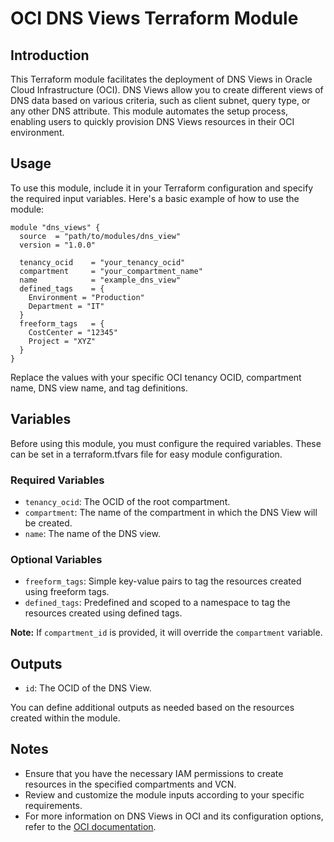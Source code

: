 # OCI DNS Views Terraform Module

## Introduction
This Terraform module facilitates the deployment of DNS Views in Oracle Cloud Infrastructure (OCI). DNS Views allow you to create different views of DNS data based on various criteria, such as client subnet, query type, or any other DNS attribute. This module automates the setup process, enabling users to quickly provision DNS Views resources in their OCI environment.

## Usage
To use this module, include it in your Terraform configuration and specify the required input variables. Here's a basic example of how to use the module:

```hcl
module "dns_views" {
  source  = "path/to/modules/dns_view"
  version = "1.0.0"

  tenancy_ocid    = "your_tenancy_ocid"
  compartment     = "your_compartment_name"
  name            = "example_dns_view"
  defined_tags    = {
    Environment = "Production"
    Department = "IT"
  }
  freeform_tags   = {
    CostCenter = "12345"
    Project = "XYZ"
  }
}
```

Replace the values with your specific OCI tenancy OCID, compartment name, DNS view name, and tag definitions.

## Variables
Before using this module, you must configure the required variables. These can be set in a terraform.tfvars file for easy module configuration.

### Required Variables
- `tenancy_ocid`: The OCID of the root compartment.
- `compartment`: The name of the compartment in which the DNS View will be created.
- `name`: The name of the DNS view.

### Optional Variables
- `freeform_tags`: Simple key-value pairs to tag the resources created using freeform tags.
- `defined_tags`: Predefined and scoped to a namespace to tag the resources created using defined tags.

**Note:** If `compartment_id` is provided, it will override the `compartment` variable.

## Outputs
- `id`: The OCID of the DNS View.

You can define additional outputs as needed based on the resources created within the module.

## Notes
- Ensure that you have the necessary IAM permissions to create resources in the specified compartments and VCN.
- Review and customize the module inputs according to your specific requirements.
- For more information on DNS Views in OCI and its configuration options, refer to the [OCI documentation](https://docs.oracle.com/en-us/iaas/Content/DNS/Concepts/views.htm).